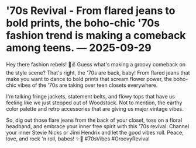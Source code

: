 # '70s Revival - From flared jeans to bold prints, the boho-chic '70s fashion trend is making a comeback among teens. — 2025-09-29

Hey there fashion rebels! 🌼✌️ Guess what's making a groovy comeback on the style scene? That's right, the '70s are back, baby! From flared jeans that make you want to dance to bold prints that scream flower power, the boho-chic vibes of the '70s are taking over teen closets everywhere.

I'm talking fringe jackets, statement belts, and flowy tops that have us feeling like we just stepped out of Woodstock. Not to mention, the earthy color palette and retro accessories that are giving us major vintage vibes.

So, dig out those flare jeans from the back of your closet, toss on a floral headband, and embrace your inner free spirit with this '70s revival. Channel your inner Stevie Nicks or Jimi Hendrix and let the good vibes roll. Peace, love, and rock 'n roll, babes! ✨🌈 #70sVibes #GroovyRevival